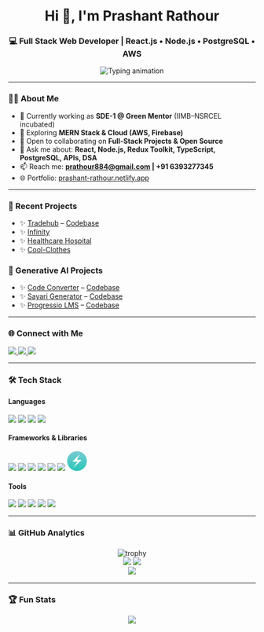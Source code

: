 <h1 align="center">Hi 👋, I'm Prashant Rathour</h1>
<h3 align="center">💻 Full Stack Web Developer | React.js • Node.js • PostgreSQL • AWS</h3>

<p align="center">
  <img src="https://readme-typing-svg.herokuapp.com?font=Fira+Code&pause=1000&color=36BCF7&center=true&vCenter=true&width=600&lines=Passionate+Full+Stack+Developer;Building+Scalable+%26+Secure+Web+Apps;Always+Learning+%26+Exploring+New+Tech" alt="Typing animation" />
</p>

---

### 👨‍💻 About Me
- 🔭 Currently working as **SDE-1 @ Green Mentor** (IIMB–NSRCEL incubated)  
- 🌱 Exploring **MERN Stack & Cloud (AWS, Firebase)**  
- 👯 Open to collaborating on **Full-Stack Projects & Open Source**  
- 💬 Ask me about: **React, Node.js, Redux Toolkit, TypeScript, PostgreSQL, APIs, DSA**  
- 📫 Reach me: **prathour884@gmail.com | +91 6393277345**  
- 🌐 Portfolio: [prashant-rathour.netlify.app](https://prashant-rathour.netlify.app)  

---

### 🚀 Recent Projects
- ✨ [Tradehub](https://tradehub.netlify.app/) – [Codebase](https://github.com/Prashantrathour/stoic-sack-3017)  
- ✨ [Infinity](https://prashantinfinity.netlify.app/)  
- ✨ [Healthcare Hospital](https://prashantinfinity.netlify.app/)  
- ✨ [Cool-Clothes](https://storied-gumption-752ad0.netlify.app/)  

### 🤖 Generative AI Projects
- ✨ [Code Converter](https://code-editor-three-alpha.vercel.app/) – [Codebase](https://github.com/Prashantrathour/GAI201/tree/main/editor/code_converter_frontend)  
- ✨ [Sayari Generator](https://sayari-frontend.vercel.app/) – [Codebase](https://github.com/Prashantrathour/sayari_App)  
- ✨ [Progressio LMS](https://progressiolms.netlify.app/) – [Codebase](https://github.com/Prashantrathour/progressio.com)  

---

### 🌐 Connect with Me
<p align="left">
<a href="https://www.linkedin.com/in/prashant-rathour-web-developer/" target="blank">
  <img src="https://cdn.jsdelivr.net/gh/devicons/devicon/icons/linkedin/linkedin-original.svg" width="35" />
</a>
<a href="https://prashantrathour.github.io/" target="blank">
  <img src="https://img.icons8.com/?size=512&id=62856&format=png" width="35" />
</a>
<a href="mailto:prathour884@gmail.com" target="blank">
  <img src="https://cdn-icons-png.flaticon.com/512/281/281769.png" width="35" />
</a>
</p>

---

### 🛠️ Tech Stack

#### Languages
<p>
<img src="https://cdn.jsdelivr.net/gh/devicons/devicon/icons/html5/html5-original.svg" width="40"/>
<img src="https://cdn.jsdelivr.net/gh/devicons/devicon/icons/css3/css3-original.svg" width="40"/>
<img src="https://cdn.jsdelivr.net/gh/devicons/devicon/icons/javascript/javascript-original.svg" width="40"/>
<img src="https://cdn.jsdelivr.net/gh/devicons/devicon/icons/typescript/typescript-original.svg" width="40"/>
</p>

#### Frameworks & Libraries
<p>
<img src="https://cdn.jsdelivr.net/gh/devicons/devicon/icons/react/react-original.svg" width="40"/>
<img src="https://cdn.jsdelivr.net/gh/devicons/devicon/icons/redux/redux-original.svg" width="40"/>
<img src="https://cdn.jsdelivr.net/gh/devicons/devicon/icons/nodejs/nodejs-original.svg" width="40"/>
<img src="https://cdn.jsdelivr.net/gh/devicons/devicon/icons/express/express-original.svg" width="40"/>
<img src="https://cdn.jsdelivr.net/gh/devicons/devicon/icons/mongodb/mongodb-original.svg" width="40"/>
<img src="https://cdn.jsdelivr.net/gh/devicons/devicon/icons/tailwindcss/tailwindcss-original.svg" width="40"/>
<img src="https://raw.githubusercontent.com/chakra-ui/chakra-ui/main/logo/logomark-colored.svg" width="40"/>
</p>

#### Tools
<p>
<img src="https://cdn.jsdelivr.net/gh/devicons/devicon/icons/vscode/vscode-original.svg" width="40"/>
<img src="https://cdn.jsdelivr.net/gh/devicons/devicon/icons/git/git-original.svg" width="40"/>
<img src="https://cdn.jsdelivr.net/gh/devicons/devicon/icons/github/github-original.svg" width="40"/>
<img src="https://www.vectorlogo.zone/logos/getpostman/getpostman-icon.svg" width="40"/>
<img src="https://cdn.jsdelivr.net/gh/devicons/devicon/icons/canva/canva-original.svg" width="40"/>
</p>

---

### 📊 GitHub Analytics
<p align="center">
<img src="https://github-profile-trophy.vercel.app/?username=Prashantrathour&theme=darkhub&margin-w=10&margin-h=10&column=7" alt="trophy"/>
<br/>
<img src="https://github-readme-stats.vercel.app/api?username=Prashantrathour&show_icons=true&theme=tokyonight" height="180"/>
<img src="https://github-readme-stats.vercel.app/api/top-langs/?username=Prashantrathour&layout=compact&theme=tokyonight" height="180"/>
<br/>
<img src="https://github-readme-streak-stats.herokuapp.com/?user=Prashantrathour&theme=tokyonight" height="180"/>
</p>

---

### 🏆 Fun Stats
<p align="center">
<img src="https://contribution.catsjuice.com/_/prashantrathour?chart=3dbar&gap=0.6&scale=2&flatten=1&animation=mess&animation_duration=4&animation_loop=true&theme=red&dark=true" width="800"/>
</p>
